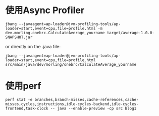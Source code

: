 # 使用Async Profiler
````
jbang --javaagent=ap-loader@jvm-profiling-tools/ap-loader=start,event=cpu,file=profile.html -m dev.morling.onebrc.CalculateAverage_yourname target/average-1.0.0-SNAPSHOT.jar
````

or directly on the .java file:
````
jbang --javaagent=ap-loader@jvm-profiling-tools/ap-loader=start,event=cpu,file=profile.html src/main/java/dev/morling/onebrc/CalculateAverage_yourname
````

# 使用perf

````
perf stat -e branches,branch-misses,cache-references,cache-misses,cycles,instructions,idle-cycles-backend,idle-cycles-frontend,task-clock -- java --enable-preview -cp src Blog1
````